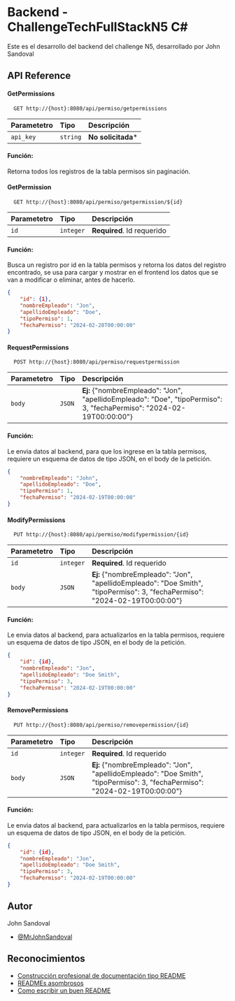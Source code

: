 
# Backend - ChallengeTechFullStackN5 C#

Este es el desarrollo del backend del challenge N5, desarrollado por John Sandoval


## API Reference

#### GetPermissions

```http
  GET http://{host}:8080/api/permiso/getpermissions
```

| Parametetro | Tipo     | Descripción                     |
| :---------- | :------- | :------------------------- |
| `api_key` | `string` | **No solicitada*** |

#### Función:

Retorna todos los registros de la tabla permisos sin paginación.

#### GetPermission

```http
  GET http://{host}:8080/api/permiso/getpermission/${id}
```

| Parametetro | Tipo     | Descripción                     |
| :-------- | :------- | :-------------------------------- |
| `id`      | `integer` | **Required**. Id requerido |

#### Función:

Busca un registro por id en la tabla permisos y retorna los datos del registro encontrado, se usa para cargar y mostrar en el frontend los datos que se van a modificar o eliminar, antes de hacerlo.
```json
{
	"id": {1},
	"nombreEmpleado": "Jon",
	"apellidoEmpleado": "Doe",
	"tipoPermiso": 1,
	"fechaPermiso": "2024-02-20T00:00:00"
}
```
#### RequestPermissions

```http
  POST http://{host}:8080/api/permiso/requestpermission
```

| Parametetro | Tipo     | Descripción                     |
| :-------- | :------- | :-------------------------------- |
| `body`      | `JSON` | **Ej:** {"nombreEmpleado": "Jon", "apellidoEmpleado": "Doe", "tipoPermiso": 3, "fechaPermiso": "2024-02-19T00:00:00"}|



#### Función:
Le envia datos al backend, para que los ingrese en la tabla permisos, requiere un esquema de datos de tipo JSON, en el body de la petición.
```json
{			
	"nombreEmpleado": "John",
	"apellidoEmpleado": "Doe",
	"tipoPermiso": 1,
	"fechaPermiso": "2024-02-19T00:00:00"
}
```
#### ModifyPermissions

```http
  PUT http://{host}:8080/api/permiso/modifypermission/{id}
```

| Parametetro | Tipo     | Descripción                     |
| :-------- | :------- | :-------------------------------- |
| `id`      | `integer` | **Required**. Id requerido |
| `body`      | `JSON` | **Ej:** {"nombreEmpleado": "Jon", "apellidoEmpleado": "Doe Smith", "tipoPermiso": 3, "fechaPermiso": "2024-02-19T00:00:00"}|



#### Función:
Le envia datos al backend, para actualizarlos en la tabla permisos, requiere un esquema de datos de tipo JSON, en el body de la petición.
```json
{			
    "id": {id},
	"nombreEmpleado": "Jon",
	"apellidoEmpleado": "Doe Smith",
	"tipoPermiso": 3,
	"fechaPermiso": "2024-02-19T00:00:00"
}
```
#### RemovePermissions

```http
  PUT http://{host}:8080/api/permiso/removepermission/{id}
```

| Parametetro | Tipo     | Descripción                     |
| :-------- | :------- | :-------------------------------- |
| `id`      | `integer` | **Required**. Id requerido |
| `body`      | `JSON` | **Ej:** {"nombreEmpleado": "Jon", "apellidoEmpleado": "Doe Smith", "tipoPermiso": 3, "fechaPermiso": "2024-02-19T00:00:00"}|



#### Función:
Le envia datos al backend, para actualizarlos en la tabla permisos, requiere un esquema de datos de tipo JSON, en el body de la petición.
```json
{			
    "id": {id},
	"nombreEmpleado": "Jon",
	"apellidoEmpleado": "Doe Smith",
	"tipoPermiso": 3,
	"fechaPermiso": "2024-02-19T00:00:00"
}
```
## Autor
John Sandoval
- [@MrJohnSandoval](https://www.github.com/MrJohnSandoval)


## Reconocimientos

 - [Construcción profesional de documentación tipo README](https://awesomeopensource.com/project/elangosundar/awesome-README-templates)
 - [READMEs asombrosos](https://github.com/matiassingers/awesome-readme)
 - [Como escribir un buen README](https://bulldogjob.com/news/449-how-to-write-a-good-readme-for-your-github-project)


